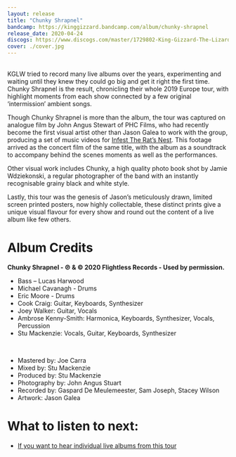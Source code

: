 ```yaml
---
layout: release
title: "Chunky Shrapnel"
bandcamp: https://kinggizzard.bandcamp.com/album/chunky-shrapnel
release_date: 2020-04-24 
discogs: https://www.discogs.com/master/1729802-King-Gizzard-The-Lizard-Wizard-Chunky-Shrapnel
cover: ./cover.jpg
---
```

<br>
KGLW tried to record many live albums over the years, experimenting and waiting until they knew they could go big and get it right the first time. Chunky Shrapnel is the result, chronicling their whole 2019 Europe tour, with highlight moments from each show connected by a few original ‘intermission’ ambient songs.

Though Chunky Shrapnel is more than the album, the tour was captured on analogue film by John Angus Stewart of PHC Films, who had recently become the first visual artist other than Jason Galea to work with the group, producing a set of music videos for [Infest The Rat’s Nest](../infest-the-rats-nest). This footage arrived as the concert film of the same title, with the album as a soundtrack to accompany behind the scenes moments as well as the performances.

Other visual work includes Chunky, a high quality photo book shot by Jamie Wdziekonski, a regular photographer of the band with an instantly recognisable grainy black and white style.

Lastly, this tour was the genesis of Jason’s meticulously drawn, limited screen printed posters, now highly collectable, these distinct prints give a unique visual flavour for every show and round out the content of a live album like few others.

# Album Credits
**Chunky Shrapnel - ℗ & © 2020 Flightless Records - Used by permission.**

* Bass – Lucas Harwood
* Michael Cavanagh - Drums
* Eric Moore - Drums
* Cook Craig: Guitar, Keyboards, Synthesizer
* Joey Walker: Guitar, Vocals
* Ambrose Kenny-Smith: Harmonica, Keyboards, Synthesizer, Vocals, Percussion
* Stu Mackenzie: Vocals, Guitar, Keyboards, Synthesizer
<br>

* Mastered by: Joe Carra
* Mixed by: Stu Mackenzie
* Produced by: Stu Mackenzie
* Photography by: John Angus Stuart
* Recorded by: Gaspard De Meulemeester, Sam Joseph, Stacey Wilson
* Artwork: Jason Galea

# What to listen to next:

*   [If you want to hear individual live albums from this tour](../live-in-paris-2019)
